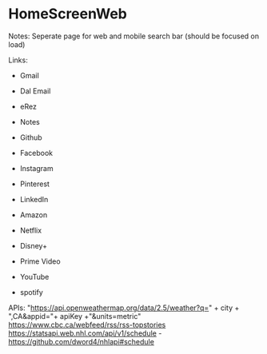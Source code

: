 # HomeScreenWeb

Notes:
Seperate page for web and mobile
search bar (should be focused on load)

Links:
-	Gmail
-	Dal Email
-	eRez
-	Notes
-	Github

-	Facebook
-	Instagram
-	Pinterest
-	LinkedIn
-	Amazon

-	Netflix
-	Disney+
-	Prime Video
-	YouTube
-	spotify


APIs:
"https://api.openweathermap.org/data/2.5/weather?q=" + city + ",CA&appid="+ apiKey +"&units=metric"
https://www.cbc.ca/webfeed/rss/rss-topstories
https://statsapi.web.nhl.com/api/v1/schedule - https://github.com/dword4/nhlapi#schedule